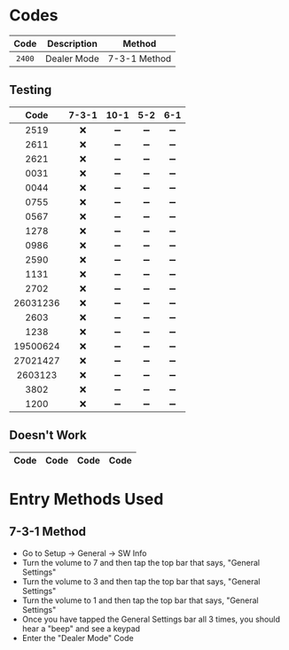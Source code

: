 # Codes
| Code | Description | Method |
| :---: | :---: | :---: |
| `2400` | Dealer Mode | 7-3-1 Method |

## Testing
| Code | 7-3-1 | 10-1 | 5-2 | 6-1 |
| :---: | :---: | :---: | :---: | :---: |
| 2519 | :x: | :heavy_minus_sign: | :heavy_minus_sign: | :heavy_minus_sign: |
| 2611 | :x: | :heavy_minus_sign: | :heavy_minus_sign: | :heavy_minus_sign: |
| 2621 | :x: | :heavy_minus_sign: | :heavy_minus_sign: | :heavy_minus_sign: |
| 0031 | :x: | :heavy_minus_sign: | :heavy_minus_sign: | :heavy_minus_sign: |
| 0044 | :x: | :heavy_minus_sign: | :heavy_minus_sign: | :heavy_minus_sign: |
| 0755 | :x: | :heavy_minus_sign: | :heavy_minus_sign: | :heavy_minus_sign: |
| 0567 | :x: | :heavy_minus_sign: | :heavy_minus_sign: | :heavy_minus_sign: |
| 1278 | :x: | :heavy_minus_sign: | :heavy_minus_sign: | :heavy_minus_sign: |
| 0986 | :x: | :heavy_minus_sign: | :heavy_minus_sign: | :heavy_minus_sign: |
| 2590 | :x: | :heavy_minus_sign: | :heavy_minus_sign: | :heavy_minus_sign: |
| 1131 | :x: | :heavy_minus_sign: | :heavy_minus_sign: | :heavy_minus_sign: |
| 2702 | :x: | :heavy_minus_sign: | :heavy_minus_sign: | :heavy_minus_sign: |
| 26031236 | :x: | :heavy_minus_sign: | :heavy_minus_sign: | :heavy_minus_sign: |
| 2603 | :x: | :heavy_minus_sign: | :heavy_minus_sign: | :heavy_minus_sign: |
| 1238 | :x: | :heavy_minus_sign: | :heavy_minus_sign: | :heavy_minus_sign: |
| 19500624 | :x: | :heavy_minus_sign: | :heavy_minus_sign: | :heavy_minus_sign: |
| 27021427 | :x: | :heavy_minus_sign: | :heavy_minus_sign: | :heavy_minus_sign: |
| 2603123 | :x: | :heavy_minus_sign: | :heavy_minus_sign: | :heavy_minus_sign: |
| 3802 | :x: | :heavy_minus_sign: | :heavy_minus_sign: | :heavy_minus_sign: |
| 1200 | :x: | :heavy_minus_sign: | :heavy_minus_sign: | :heavy_minus_sign: |

## Doesn't Work
| Code | Code | Code | Code |
| :---: | :---: | :---: | :---: |

# Entry Methods Used
## 7-3-1 Method
* Go to Setup -> General -> SW Info
* Turn the volume to 7 and then tap the top bar that says, "General Settings"
* Turn the volume to 3 and then tap the top bar that says, "General Settings"
* Turn the volume to 1 and then tap the top bar that says, "General Settings"
* Once you have tapped the General Settings bar all 3 times, you should hear a "beep" and see a keypad
* Enter the "Dealer Mode" Code
